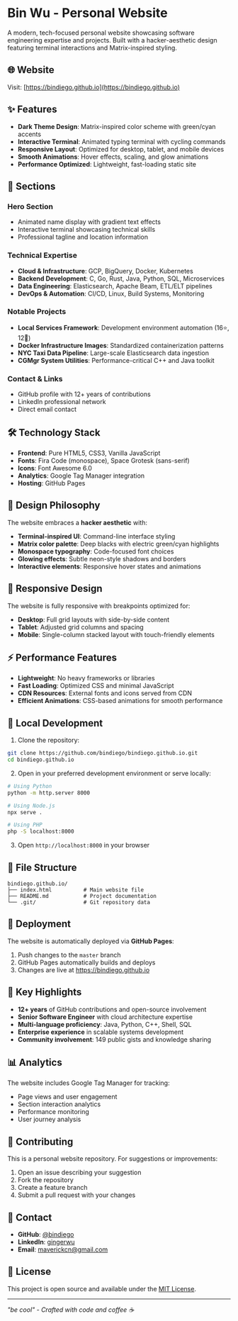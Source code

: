 # Bin Wu - Personal Website

A modern, tech-focused personal website showcasing software engineering expertise and projects. Built with a hacker-aesthetic design featuring terminal interactions and Matrix-inspired styling.

## 🌐 Website

Visit: [https://bindiego.github.io](https://bindiego.github.io)

## ✨ Features

- **Dark Theme Design**: Matrix-inspired color scheme with green/cyan accents
- **Interactive Terminal**: Animated typing terminal with cycling commands
- **Responsive Layout**: Optimized for desktop, tablet, and mobile devices
- **Smooth Animations**: Hover effects, scaling, and glow animations
- **Performance Optimized**: Lightweight, fast-loading static site

## 🎯 Sections

### Hero Section
- Animated name display with gradient text effects
- Interactive terminal showcasing technical skills
- Professional tagline and location information

### Technical Expertise
- **Cloud & Infrastructure**: GCP, BigQuery, Docker, Kubernetes
- **Backend Development**: C, Go, Rust, Java, Python, SQL, Microservices
- **Data Engineering**: Elasticsearch, Apache Beam, ETL/ELT pipelines
- **DevOps & Automation**: CI/CD, Linux, Build Systems, Monitoring

### Notable Projects
- **Local Services Framework**: Development environment automation (16⭐, 12🍴)
- **Docker Infrastructure Images**: Standardized containerization patterns
- **NYC Taxi Data Pipeline**: Large-scale Elasticsearch data ingestion
- **CGMgr System Utilities**: Performance-critical C++ and Java toolkit

### Contact & Links
- GitHub profile with 12+ years of contributions
- LinkedIn professional network
- Direct email contact

## 🛠️ Technology Stack

- **Frontend**: Pure HTML5, CSS3, Vanilla JavaScript
- **Fonts**: Fira Code (monospace), Space Grotesk (sans-serif)
- **Icons**: Font Awesome 6.0
- **Analytics**: Google Tag Manager integration
- **Hosting**: GitHub Pages

## 🎨 Design Philosophy

The website embraces a **hacker aesthetic** with:

- **Terminal-inspired UI**: Command-line interface styling
- **Matrix color palette**: Deep blacks with electric green/cyan highlights
- **Monospace typography**: Code-focused font choices
- **Glowing effects**: Subtle neon-style shadows and borders
- **Interactive elements**: Responsive hover states and animations

## 📱 Responsive Design

The website is fully responsive with breakpoints optimized for:

- **Desktop**: Full grid layouts with side-by-side content
- **Tablet**: Adjusted grid columns and spacing
- **Mobile**: Single-column stacked layout with touch-friendly elements

## ⚡ Performance Features

- **Lightweight**: No heavy frameworks or libraries
- **Fast Loading**: Optimized CSS and minimal JavaScript
- **CDN Resources**: External fonts and icons served from CDN
- **Efficient Animations**: CSS-based animations for smooth performance

## 🔧 Local Development

1. Clone the repository:
```bash
git clone https://github.com/bindiego/bindiego.github.io.git
cd bindiego.github.io
```

2. Open in your preferred development environment or serve locally:
```bash
# Using Python
python -m http.server 8000

# Using Node.js
npx serve .

# Using PHP
php -S localhost:8000
```

3. Open `http://localhost:8000` in your browser

## 📄 File Structure

```
bindiego.github.io/
├── index.html          # Main website file
├── README.md           # Project documentation
└── .git/               # Git repository data
```

## 🚀 Deployment

The website is automatically deployed via **GitHub Pages**:

1. Push changes to the `master` branch
2. GitHub Pages automatically builds and deploys
3. Changes are live at https://bindiego.github.io

## 🎯 Key Highlights

- **12+ years** of GitHub contributions and open-source involvement
- **Senior Software Engineer** with cloud architecture expertise
- **Multi-language proficiency**: Java, Python, C++, Shell, SQL
- **Enterprise experience** in scalable systems development
- **Community involvement**: 149 public gists and knowledge sharing

## 📊 Analytics

The website includes Google Tag Manager for tracking:
- Page views and user engagement
- Section interaction analytics
- Performance monitoring
- User journey analysis

## 🤝 Contributing

This is a personal website repository. For suggestions or improvements:

1. Open an issue describing your suggestion
2. Fork the repository
3. Create a feature branch
4. Submit a pull request with your changes

## 📧 Contact

- **GitHub**: [@bindiego](https://github.com/bindiego)
- **LinkedIn**: [gingerwu](https://www.linkedin.com/in/gingerwu/)
- **Email**: maverickcn@gmail.com

## 📝 License

This project is open source and available under the [MIT License](LICENSE).

---

*"be cool" - Crafted with code and coffee ☕*

